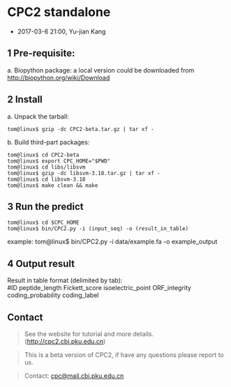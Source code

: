 CPC2 standalone
====

* 2017-03-6 21:00, Yu-jian Kang

1 Pre-requisite:
----
a. Biopython package: a local version could be downloaded from
http://biopython.org/wiki/Download

2 Install
----
a. Unpack the tarball:

	tom@linux$ gzip -dc CPC2-beta.tar.gz | tar xf -

b. Build third-part packages: 

	tom@linux$ cd CPC2-beta
	tom@linux$ export CPC_HOME="$PWD"
	tom@linux$ cd libs/libsvm
	tom@linux$ gzip -dc libsvm-3.18.tar.gz | tar xf -
	tom@linux$ cd libsvm-3.18
	tom@linux$ make clean && make

3 Run the predict
----
	tom@linux$ cd $CPC_HOME
	tom@linux$ bin/CPC2.py -i (input_seq) -o (result_in_table)
example: tom@linux$ bin/CPC2.py -i data/example.fa -o example_output

4 Output result
----
Result in table format (delimited by tab):<br>
#ID	peptide_length	Fickett_score	isoelectric_point	ORF_integrity	coding_probability	coding_label

Contact
----
>See the website for tutorial and more details. (http://cpc2.cbi.pku.edu.cn)<br>

>This is a beta version of CPC2, if have any questions please report to us.<br>

>Contact: cpc@mail.cbi.pku.edu.cn
